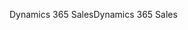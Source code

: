 <span data-ttu-id="4bc2b-101">Dynamics 365 Sales</span><span class="sxs-lookup"><span data-stu-id="4bc2b-101">Dynamics 365 Sales</span></span>
